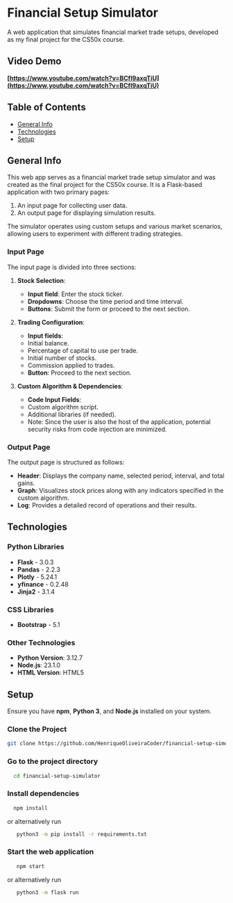 # Financial Setup Simulator

A web application that simulates financial market trade setups, developed as my final project for the CS50x course.

## Video Demo
**[https://www.youtube.com/watch?v=BCfI9axqTiU](https://www.youtube.com/watch?v=BCfI9axqTiU)**

## Table of Contents
- [General Info](#general-info)
- [Technologies](#technologies)
- [Setup](#setup)

## General Info
This web app serves as a financial market trade setup simulator and was created as the final project for the CS50x course. It is a Flask-based application with two primary pages:
1. An input page for collecting user data.
2. An output page for displaying simulation results.

The simulator operates using custom setups and various market scenarios, allowing users to experiment with different trading strategies.

### Input Page
The input page is divided into three sections:
1. **Stock Selection**:
   - **Input field**: Enter the stock ticker.
   - **Dropdowns**: Choose the time period and time interval.
   - **Buttons**: Submit the form or proceed to the next section.
 
2. **Trading Configuration**:
   - **Input fields**:
 	- Initial balance.
 	- Percentage of capital to use per trade.
 	- Initial number of stocks.
 	- Commission applied to trades.
   - **Button**: Proceed to the next section.

3. **Custom Algorithm & Dependencies**:
   - **Code Input Fields**:
 	- Custom algorithm script.
 	- Additional libraries (if needed).
   - Note: Since the user is also the host of the application, potential security risks from code injection are minimized.

### Output Page
The output page is structured as follows:
- **Header**: Displays the company name, selected period, interval, and total gains.
- **Graph**: Visualizes stock prices along with any indicators specified in the custom algorithm.
- **Log**: Provides a detailed record of operations and their results.

## Technologies

### Python Libraries
- **Flask** - 3.0.3
- **Pandas** - 2.2.3
- **Plotly** - 5.24.1
- **yfinance** - 0.2.48
- **Jinja2** - 3.1.4

### CSS Libraries
- **Bootstrap** - 5.1

### Other Technologies
- **Python Version**: 3.12.7
- **Node.js**: 23.1.0
- **HTML Version**: HTML5

## Setup
Ensure you have **npm**, **Python 3**, and **Node.js** installed on your system.

### Clone the Project
```bash
git clone https://github.com/HenriqueOliveiraCoder/financial-setup-simulator
```


### Go to the project directory
```bash
  cd financial-setup-simulator
```

### Install dependencies
```bash
  npm install
```
or alternatively run
```bash
   python3 -m pip install -r requirements.txt
```

### Start the web application
```bash
   npm start
```
or alternatively run
```bash
   python3 -m flask run
```




